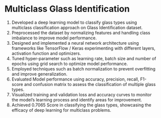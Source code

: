 # Multiclass Glass Identification
1)	Developed a deep learning model to classify glass types using multiclass classification approach on Glass Identification dataset.
2)	Preprocessed the dataset by normalizing features and handling class imbalance to improve model performance.
3)	Designed and implemented a neural network architecture using frameworks like TensorFlow / Keras experimenting with different layers, activation function and optimizers.
4)	Tuned hyper-parameter such as learning rate, batch size and number of epochs using grid search to optimize model performance.
5)	Employed techniques such as batch normalization to prevent overfitting and improve generalization.
6)	Evaluated Model performance using accuracy, precision, recall, F1-score and confusion matrix to assess the classification of multiple glass types.
7)	Visualized training and validation loss and accuracy curves to monitor the model’s learning process and identify areas for improvement.
8)	Achieved 0.7065 Score in classifying the glass types, showcasing the efficacy of deep learning for multiclass problems.


